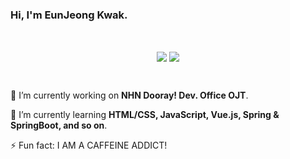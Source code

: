 ### Hi, I'm EunJeong Kwak.

<br>

<div align=center>

<img align="center" src="https://github-readme-stats.vercel.app/api?username=rachel-kwak&theme=buefy&show_icons=true"> <img align="center" src="https://github-readme-stats.vercel.app/api/top-langs/?username=rachel-kwak&theme=buefy&layout=compact">

</div>

<!--
![Anurag's github stats](https://github-readme-stats.vercel.app/api?username=rachel-kwak&show_icons=true)
![Top Langs](https://github-readme-stats.vercel.app/api/top-langs/?username=rachel-kwak)
-->

<br>

🔭 I’m currently working on **NHN Dooray! Dev. Office OJT**.

🌱 I’m currently learning **HTML/CSS, JavaScript, Vue.js, Spring & SpringBoot, and so on**.

⚡ Fun fact: I AM A CAFFEINE ADDICT!

<!--
📫 How to reach me:
<div align=center>

[![Gmail Badge](https://img.shields.io/badge/Gmail-d14836?style=flat-square&logo=Gmail&logoColor=white&link=mailto:iamkkwak@gmail.com)](mailto:iamkkwak@gmail.com)  [![Tech Blog Badge](http://img.shields.io/badge/-Tech%20blog-black?style=flat-square&logo=github&link=https://eun-jeong.tistory.com)](https://eun-jeong.tistory.com)  [![Linkedin Badge](https://img.shields.io/badge/-LinkedIn-blue?style=flat-square&logo=Linkedin&logoColor=white&link=www.linkedin.com/in/eun-jeong)](www.linkedin.com/in/eun-jeong)  [![Facebook Badge](https://img.shields.io/badge/facebook-1877f2?style=flat-square&logo=facebook&logoColor=white&link=https://www.facebook.com/kwakeunjeong2)](https://www.facebook.com/kwakeunjeong2)

</div>

**iamkkwak/iamkkwak** is a ✨ _special_ ✨ repository because its `README.md` (this file) appears on your GitHub profile.

Here are some ideas to get you started:

- 🔭 I’m currently working on ...
- 🌱 I’m currently learning ...
- 👯 I’m looking to collaborate on ...
- 🤔 I’m looking for help with ...
- 💬 Ask me about ...
- 📫 How to reach me: ...
- 😄 Pronouns: ...
- ⚡ Fun fact: ...
-->
